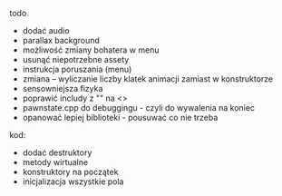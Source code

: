 todo  
- dodać audio  
- parallax background   
- możliwość zmiany bohatera w menu
- usunąć niepotrzebne assety  
- instrukcja poruszania (menu)  
- zmiana – wyliczanie liczby klatek animacji zamiast w konstruktorze
- sensowniejsza fizyka
- poprawić includy z "" na <>
- pawnstate.cpp do debuggingu - czyli do wywalenia na koniec
- opanować lepiej biblioteki - pousuwać co nie trzeba


kod:
- dodać destruktory
- metody wirtualne
- konstruktory na początek
- inicjalizacja wszystkie pola
